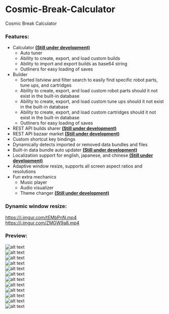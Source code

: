 # Cosmic-Break-Calculator
Cosmic Break Calculator

### Features:  
- Calculator **<ins>(Still under development)</ins>**  
  - Auto tuner  
  - Ability to create, export, and load custom builds
  - Ability to import and export builds as base64 string  
  - Outliners for easy loading of saves  
- Builder  
  - Sorted listview and filter search to easily find specific robot parts, tune ups, and cartridges  
  - Ability to create, export, and load custom robot parts should it not exist in the built-in database  
  - Ability to create, export, and load custom tune ups should it not exist in the built-in database  
  - Ability to create, export, and load custom cartridges should it not exist in the built-in database  
  - Outliners for easy loading of saves  
- REST API builds sharer **<ins>(Still under development)</ins>**  
- REST API bazaar market **<ins>(Still under development)</ins>**  
- Custom shortcut key bindings  
- Dynamically detects imported or removed data bundles and files  
- Built-in data bundle auto updater **<ins>(Still under development)</ins>**  
- Localization support for english, japanese, and chinese **<ins>(Still under development)</ins>**  
- Adaptive window resize, supports all screen aspect ratios and resolutions  
- Fun extra mechanics  
  - Music player  
  - Audio visualizer  
  - Theme changer **<ins>(Still under development)</ins>**  

### Dynamic window resize:  
https://i.imgur.com/tEMbPnN.mp4  
https://i.imgur.com/ZMGW9a8.mp4  

### Preview:  
![alt text](https://cdn.discordapp.com/attachments/643683921258610740/757701732624105512/mbhjd.gif)  
![alt text](https://cdn.discordapp.com/attachments/643683921258610740/757704816729391234/unknown.png)  
![alt text](https://cdn.discordapp.com/attachments/643683921258610740/758072912757522583/unknown.png)  
![alt text](https://cdn.discordapp.com/attachments/332391424072876033/750745249302708344/unknown.png)  
![alt text](https://cdn.discordapp.com/attachments/643683921258610740/800242933428256768/unknown.png)  
![alt text](https://cdn.discordapp.com/attachments/643683921258610740/797023153447632906/ghfhdfhdfj.gif)  
![alt text](https://cdn.discordapp.com/attachments/332391424072876033/796645915733000202/unknown.png)  
![alt text](https://cdn.discordapp.com/attachments/643683921258610740/797023846154371102/unknown.png)  
![alt text](https://i.imgur.com/OAPwcCE.png)  
![alt text](https://i.imgur.com/EORQNI4.png)  
![alt text](https://i.imgur.com/swuolIz.gif)  
![alt text](https://i.imgur.com/mh2m1YD.gif)  
